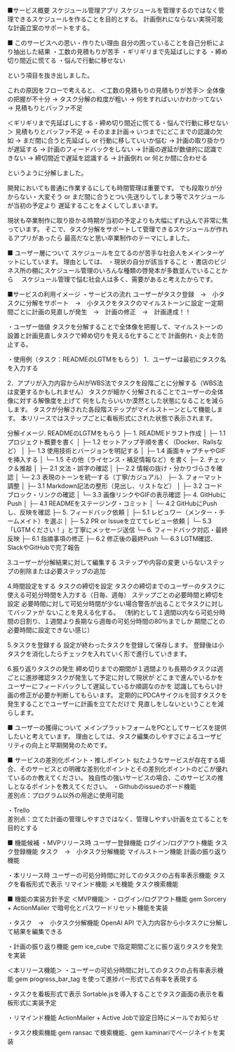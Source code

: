 ■サービス概要
スケジュール管理アプリ
スケジュールを管理するのではなく管理できるスケジュールを作ることを目的とする。
計画倒れにならない実現可能な計画立案のサポートをする。

■ このサービスへの思い・作りたい理由
自分の困っていることを自己分析により抽出した結果
・工数の見積もりが苦手
・ギリギリまで先延ばしにする
・締め切り間近に慌てる
・悩んで行動に移せない

という項目を抜き出しました。

これの原因をフローで考えると、
＜工数の見積もりの見積もりが苦手＞
全体像の把握が不十分 → タスク分解の粒度が粗い → 何をすればいいかわかってない → 見積もりとバッファ不足

＜ギリギリまで先延ばしにする・締め切り間近に慌てる・悩んで行動に移せない＞
見積もりとバッファ不足 → そのまま計画→ いつまでにどこまでの認識の欠如
→ まだ間に合うと先延ばし or 行動に移していいか悩む → 計画の取り掛かりが遅延する
→ 計画のフィードバックをしない → 計画の遅延が数値的に認識できない → 締切間近で遅延を認識する
→ 計画倒れ or 何とか間に合わせる

というように分解しました。

開発においても普通に作業するにしても時間管理は重要です。
でも段取りが分からない・大変そう or まだ間に合うとつい先送りしてしまう等でスケジュールが当初の予定より
遅延することをよくしてしまいます。

現状も卒業制作に取り掛かる時期が当初の予定よりも大幅にずれ込んで非常に焦っています。
そこで、タスク分解をサポートして管理できるスケジュールが作れるアプリがあったら
最高だなと思い卒業制作のテーマにしました。


■ ユーザー層について
スケジュールを立てるのが苦手な社会人をメインターゲットにしています。
理由としては、
・現状の自分が該当すること
・書店のビジネス所の棚にスケジュール管理のいろんな種類の啓発本が多数並んでいることから
　スケジュール管理で悩む社会人は多く、需要があると考えたからです。




■サービスの利用イメージ
・サービスの流れ
ユーザーがタスク登録　→　小タスクに分解をサポート　→　小タスクをタスクのマイルストーンに設定
一定期間ごとに計画の見直しが発生　→　計画の修正　→　計画達成！！


・ユーザー価値
タスクを分解することで全体像を把握して、マイルストーンの設置と計画見直しタスクで締め切りを見える化することで
計画倒れ・炎上を防止する。


・使用例（タスク：READMEのLGTMをもらう）
1．ユーザーは最初にタスク名を入力する

2．アプリが入力内容からAIがWBS法でタスクを段階ごとに分解する（WBS法は変更するかもしれません）
タスクが細かく分解されることでユーザーの全体像に対する解像度を上げて
何をしたらいいか漠然とした状態になることを減らします。
タスクが分解された各段階ステップがマイルストーンとして機能します。
本リリースではステップごとに看板形式にされた状態で表示されます。

分解イメージ.
READMEのLGTMをもらう
├─ 1. READMEドラフト作成
│   ├─ 1.1 プロジェクト概要を書く
│   ├─ 1.2 セットアップ手順を書く（Docker、Railsなど）
│   ├─ 1.3 使用技術とバージョンを明記する
│   ├─ 1.4 画面キャプチャやGIFを挿入する
│   └─ 1.5 その他（ライセンス・補足情報など）を書く
├─ 2. チェック＆推敲
│   ├─ 2.1 文法・誤字の確認
│   ├─ 2.2 情報の抜け・分かりづらさを確認
│   └─ 2.3 表現のトーンを統一する（丁寧/カジュアル）
├─ 3. フォーマット調整
│   ├─ 3.1 Markdown記法の整形（見出し、リストなど）
│   ├─ 3.2 コードブロック・リンクの確認
│   └─ 3.3 画像リンクやGIFの表示確認
├─ 4. GitHubにPush
│   ├─ 4.1 READMEをステージング・コミット
│   └─ 4.2 GitHubにPushし、反映を確認
├─ 5. フィードバック依頼
│   ├─ 5.1 レビュワー（メンター・チームメイト）を選ぶ
│   ├─ 5.2 PR or Issueを立ててレビュー依頼
│   └─ 5.3 「LGTMください！」と丁寧にメッセージ送信
└─ 6. フィードバック対応・最終反映
    ├─ 6.1 指摘事項の修正
    ├─ 6.2 修正後の最終Push
    └─ 6.3 LGTM確認、SlackやGitHubで完了報告

3.ユーザーが分解結果に対して編集する
ステップや内容の変更
いらないステップの削除または必要ステップの追加

4.時間設定をする
タスクの締切を設定
タスクの締切までのユーザーのタスクに使える可処分時間を入力する（日毎、週毎）
ステップごとの必要時間と締切を設定
必要時間に対して可処分時間が少ない場合警告が出ることでタスクに対してバッファが
ないことを見える化する。
（制約として１週間以内なら可処分時間の日割り、１週間より長期なら週毎の可処分時間の80％までしか
期間ごとの必要時間に設定できない感じ）


5.タスクを登録する
設定が終わったタスクを登録して保存します。
登録後は小タスクを消化したらチェックを入れていく形で進行していきます。


6.振り返りタスクの発生
締め切りまでの期間が１週間よりも長期のタスクは週ごとに進捗確認タスクが発生して予定に対して現状が
どこまで進んでいるかをユーザーにフィードバックして遅延しているか順調なのかを
認識してもらい計画の修正が必要か判断してもらいます。
定期的にPDCAサイクルを回すタスクを発生することでユーザーに計画を立てただけで
見直しをしないということを減らします。



■ ユーザーの獲得について
メインプラットフォームをPCとしてサービスを提供したいと考えています。
理由としては、タスク編集のしやすさによるユーザビリティの向上と早期開発のためです。



■ サービスの差別化ポイント・推しポイント
似たようなサービスが存在する場合、そのサービスとの明確な差別化ポイントとその差別化ポイントのどこが優れているのか教えてください。
独自性の強いサービスの場合、このサービスの推しとなるポイントを教えてください。
・Githubのissueのボード機能		
差別点：プログラム以外の用途に使用可能

・Trello				
差別点：立てた計画の管理しやすさではなく、管理しやすい計画を立てることを目的とする			




■ 機能候補
・MVPリリース時
ユーザー登録機能
ログイン/ログアウト機能
タスク登録機能
タスク　→　小タスク分解機能
マイルストーン機能
計画の振り返り機能


・本リリース時
ユーザーの可処分時間に対してのタスクの占有率表示機能
タスクを看板形式で表示
リマインド機能
メモ機能
タスク検索機能

■ 機能の実装方針予定
＜MVP機能＞
・ログイン/ログアウト機能
gem Sorcery + ActionMailer で暗号化とパスワードリセット機能を実装

・タスク　→　小タスク分解機能
OpenAI API で入力内容から小タスクに分解して結果を編集できる

・計画の振り返り機能
 gem ice_cube で指定期間ごとに振り返りタスクを発生を実装


＜本リリース機能＞
・ユーザーの可処分時間に対してのタスクの占有率表示機能
gem progress_bar_tag を使って進捗バー形式で占有率を表現する

・タスクを看板形式で表示
Sortable.jsを導入することでタスク画面の表示を看板形式に実装予定

・リマインド機能
ActionMailer + Active Jobで設定日時にメールでお知らせ


・タスク検索機能
gem ransac で検索機能、gem kaminariでページネイトを実装
